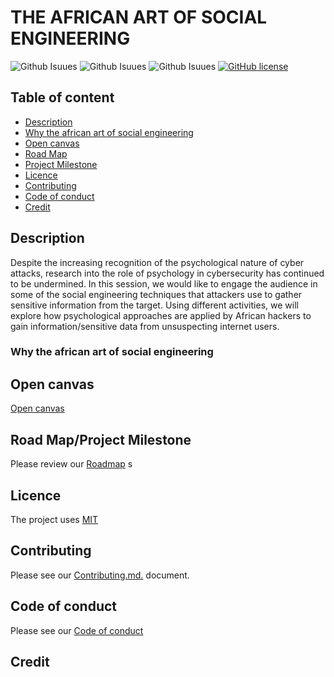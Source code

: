 # THE AFRICAN ART OF SOCIAL ENGINEERING

![Github Isuues](https://img.shields.io/github/issues/nerdlet/The-african-art-of-social-engineering.svg)
![Github Isuues](https://img.shields.io/github/forks/nerdlet/The-african-art-of-social-engineering.svg)
![Github Isuues](https://img.shields.io/github/stars/nerdlet/The-african-art-of-social-engineering.svg)
[![GitHub license](https://img.shields.io/github/license/nerdlet/The-african-art-of-social-engineering.svg)](https://github.com/nerdlet/The-african-art-of-social-engineering/blob/master/LICENCE.md)

## Table of content

- [Description](#description)
- [Why the african art of social engineering](#why-the-african-art-of-social-engineering)
- [Open canvas](#open-canvas)
- [Road Map](#roadmap)
- [Project Milestone](#project-milestone)
- [Licence](#licence)
- [Contributing](#contributing)
- [Code of conduct](#code-of-conduct)
- [Credit](#links)

## Description

Despite the increasing recognition of the psychological nature of cyber attacks, research into the role of psychology in cybersecurity has continued to be undermined. In this session, we would like to engage the audience in some of the social engineering techniques that attackers use to gather sensitive information from the target. Using different activities, we will explore how psychological approaches are applied by African hackers to gain information/sensitive data from unsuspecting internet users.

### Why the african art of social engineering

## Open canvas

[Open canvas](https://i.imgur.com/uG13Btl.png)

## Road Map/Project Milestone

Please review our [Roadmap](ROADMAP.md)
s

## Licence

The project uses [MIT](LICENCE.md)

## Contributing

Please see our [Contributing.md.](CONTRIBUTING.md) document.

## Code of conduct

Please see our [Code of conduct](CODE-OF-CONDUCT.md)

## Credit
